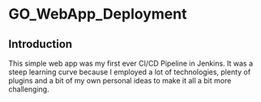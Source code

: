 # GO_WebApp_Deployment

## Introduction

This simple web app was my first ever CI/CD Pipeline in Jenkins. It was a steep learning curve because I employed a lot of technologies,
plenty of plugins and a bit of my own personal ideas to make it all a bit more challenging.